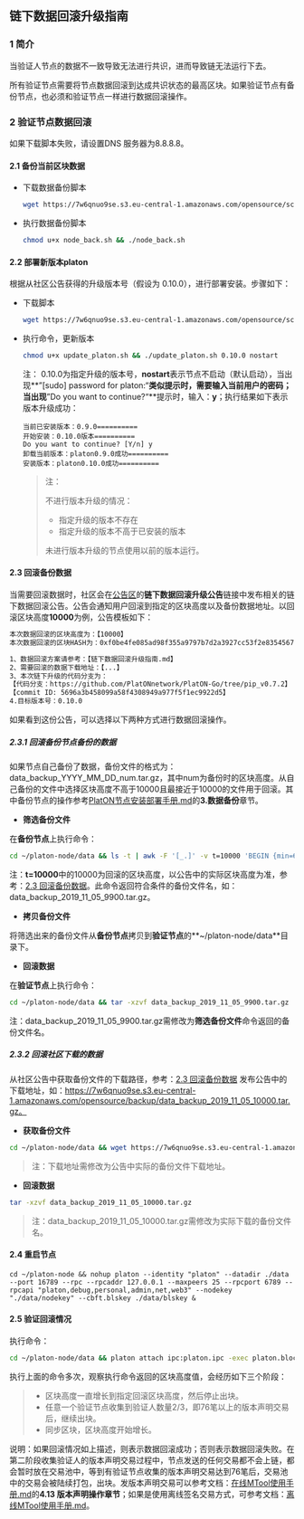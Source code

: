 ## 链下数据回滚升级指南

### 1 简介

当验证人节点的数据不一致导致无法进行共识，进而导致链无法运行下去。

所有验证节点需要将节点数据回滚到达成共识状态的最高区块。如果验证节点有备份节点，也必须和验证节点一样进行数据回滚操作。

### 2 验证节点数据回滚

如果下载脚本失败，请设置DNS 服务器为8.8.8.8。

#### 2.1 备份当前区块数据

- 下载数据备份脚本

  ```bash
  wget https://7w6qnuo9se.s3.eu-central-1.amazonaws.com/opensource/scripts/node_back.sh
  ```

- 执行数据备份脚本

  ```bash
  chmod u+x node_back.sh && ./node_back.sh
  ```

#### 2.2 部署新版本platon

根据从社区公告获得的升级版本号（假设为 0.10.0），进行部署安装。步骤如下：

- 下载脚本

  ```bash
  wget https://7w6qnuo9se.s3.eu-central-1.amazonaws.com/opensource/scripts/update_platon.sh
  ```

- 执行命令，更新版本

  ```bash
  chmod u+x update_platon.sh && ./update_platon.sh 0.10.0 nostart
  ```

  注： 0.10.0为指定升级的版本号，**nostart**表示节点不启动（默认启动），当出现**”[sudo] password for platon:“**类似提示时，需要输入当前用户的密码；当出现**”Do you want to continue?“**提示时，输入：**y**；执行结果如下表示版本升级成功：

  ```
  当前已安装版本：0.9.0==========
  开始安装：0.10.0版本==========
  Do you want to continue? [Y/n] y
  卸载当前版本：platon0.9.0成功==========
  安装版本：platon0.10.0成功==========
  ```
  
  >注：
  >
  >不进行版本升级的情况：
  >
  >- 指定升级的版本不存在
  >- 指定升级的版本不高于已安装的版本
  >
  >未进行版本升级的节点使用以前的版本运行。

#### 2.3 回滚备份数据

当需要回滚数据时，社区会在[公告区](../README.md)的**链下数据回滚升级公告**链接中发布相关的链下数据回滚公告。公告会通知用户回滚到指定的区块高度以及备份数据地址。以回滚区块高度**10000**为例，公告模板如下：

```bash
本次数据回滚的区块高度为：【10000】
本次数据回滚的区块HASH为：0xf0be4fe085ad98f355a9797b7d2a3927cc53f2e8354567f6142ab8b954572b3c

1、数据回滚方案请参考：【链下数据回滚升级指南.md】
2、需要回滚的数据下载地址：【...】
3、本次链下升级的代码分支为：
【代码分支：https://github.com/PlatONnetwork/PlatON-Go/tree/pip_v0.7.2】
【commit ID: 5696a3b458099a58f4308949a977f5f1ec9922d5】
4.目标版本号：0.10.0
```

如果看到这份公告，可以选择以下两种方式进行数据回滚操作。

##### 2.3.1 **回滚备份节点备份的数据**

如果节点自己备份了数据，备份文件的格式为：data_backup_YYYY_MM_DD_num.tar.gz，其中num为备份时的区块高度。从自己备份的文件中选择区块高度不高于10000且最接近于10000的文件用于回滚。其中备份节点的操作参考[PlatON节点安装部署手册.md](./PlatON节点安装部署手册.md)的**3.数据备份**章节。

* **筛选备份文件**

在**备份节点**上执行命令：

```bash
cd ~/platon-node/data && ls -t | awk -F '[_.]' -v t=10000 'BEGIN {min=65535} {d=t-$6; if(d>=0 && min>d){min=d;minfile=$0;}} END {print minfile}'
```
注：**t=10000**中的10000为回滚的区块高度，以公告中的实际区块高度为准，参考：[2.3 回滚备份数据](#23-回滚备份数据)。此命令返回符合条件的备份文件名，如：data_backup_2019_11_05_9900.tar.gz。

* **拷贝备份文件**

将筛选出来的备份文件从**备份节点**拷贝到**验证节点**的**~/platon-node/data**目录下。

* **回滚数据**

在**验证节点**上执行命令：
```bash
cd ~/platon-node/data && tar -xzvf data_backup_2019_11_05_9900.tar.gz
```

注：data_backup_2019_11_05_9900.tar.gz需修改为**筛选备份文件**命令返回的备份文件名。

##### 2.3.2 回滚社区下载的数据

从社区公告中获取备份文件的下载路径，参考：[2.3 回滚备份数据](#23-回滚备份数据) 发布公告中的下载地址，如：https://7w6qnuo9se.s3.eu-central-1.amazonaws.com/opensource/backup/data_backup_2019_11_05_10000.tar.gz。

* **获取备份文件**

```bash
cd ~/platon-node/data && wget https://7w6qnuo9se.s3.eu-central-1.amazonaws.com/opensource/backup/data_backup_2019_11_05_10000.tar.gz
```

> 注：下载地址需修改为公告中实际的备份文件下载地址。

* **回滚数据**

```bash
tar -xzvf data_backup_2019_11_05_10000.tar.gz
```

> 注：data_backup_2019_11_05_10000.tar.gz需修改为实际下载的备份文件名。

#### 2.4 重启节点

```shell
cd ~/platon-node && nohup platon --identity "platon" --datadir ./data --port 16789 --rpc --rpcaddr 127.0.0.1 --maxpeers 25 --rpcport 6789 --rpcapi "platon,debug,personal,admin,net,web3" --nodekey "./data/nodekey" --cbft.blskey ./data/blskey &
```

#### 2.5 验证回滚情况

执行命令：

```bash
cd ~/platon-node/data && platon attach ipc:platon.ipc -exec platon.blockNumber
```

执行上面的命令多次，观察执行命令返回的区块高度值，会经历如下三个阶段：

>- 区块高度一直增长到指定回滚区块高度，然后停止出块。
>- 任意一个验证节点收集到验证人数量2/3，即76笔以上的版本声明交易后，继续出块。
>- 同步区块，区块高度开始增长。

说明：如果回滚情况如上描述，则表示数据回滚成功；否则表示数据回滚失败。在第二阶段收集验证人的版本声明交易过程中，节点发送的任何交易都不会上链，都会暂时放在交易池中，等到有验证节点收集的版本声明交易达到76笔后，交易池中的交易会被陆续打包，出块。发版本声明交易可以参考文档：[在线MTool使用手册.md](./在线MTool使用手册.md)的**4.13 版本声明操作章节**；如果是使用离线签名交易方式，可参考文档：[离线MTool使用手册.md](./离线MTool使用手册.md)。

